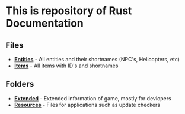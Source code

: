 # This is repository of Rust Documentation

## Files

* [**Entities**]("") - All entities and their shortnames (NPC's, Helicopters, etc)
* [**Items**]("") - All items with ID's and shortnames

## Folders

* [**Extended**]("") - Extended information of game, mostly for devlopers
* [**Resources**]("") - Files for applications such as update checkers
